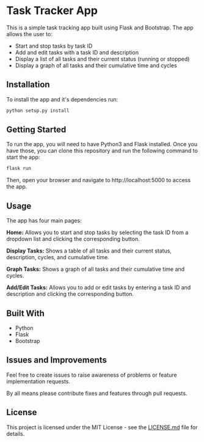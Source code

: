 # Task Tracker App
This is a simple task tracking app built using Flask and Bootstrap. The app allows the user to:

- Start and stop tasks by task ID
- Add and edit tasks with a task ID and description
- Display a list of all tasks and their current status (running or stopped)
- Display a graph of all tasks and their cumulative time and cycles

## Installation
To install the app and it's dependencies run: 

```bash
python setup.py install
``` 

## Getting Started
To run the app, you will need to have Python3 and Flask installed. Once you have those, you can clone this repository and run the following command to start the app:

```bash
flask run
```

Then, open your browser and navigate to http://localhost:5000 to access the app.

## Usage
The app has four main pages:

**Home:** Allows you to start and stop tasks by selecting the task ID from a dropdown list and clicking the corresponding button.

**Display Tasks:** Shows a table of all tasks and their current status, description, cycles, and cumulative time.

**Graph Tasks:** Shows a graph of all tasks and their cumulative time and cycles.

**Add/Edit Tasks:** Allows you to add or edit tasks by entering a task ID and description and clicking the corresponding button.

## Built With
- Python
- Flask
- Bootstrap

## Issues and Improvements
Feel free to create issues to raise awareness of problems or feature implementation requests.

By all means please contribute fixes and features through pull requests.

## License
This project is licensed under the MIT License - see the [LICENSE.md](LICENSE.md) file for details.
